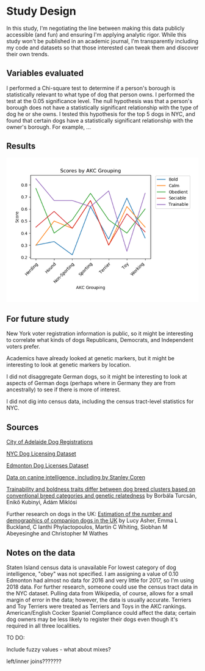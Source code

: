 # Study Design

In this study, I'm negotiating the line between making this data publicly accessible (and fun) and ensuring I'm applying analytic rigor. While this study won't be published in an academic journal, I'm transparently including my code and datasets so that those interested can tweak them and discover their own trends.

## Variables evaluated

I performed a Chi-square test to determine if a person's borough is statistically relevant to what type of dog that person owns. I performed the test at the 0.05 significance level. The null hypothesis was that a person's borough does not have a statistically significant relationship with the type of dog he or she owns. I tested this hypothesis for the top 5 dogs in NYC, and found that certain dogs have a statistically significant relationship with the owner's borough. For example, ...

## Results

<!-- For much more on this, please visit [Doggiedatazone.com](http://doggiedatazone.com) -->
![AKC Data](plots/akc.png)


## For future study

New York voter registration information is public, so it might be interesting to correlate what kinds of dogs Republicans, Democrats, and Independent voters prefer.

Academics have already looked at genetic markers, but it might be interesting to look at genetic markers by location.

I did not disaggregate German dogs, so it might be interesting to look at aspects of German dogs (perhaps where in Germany they are from ancestrally) to see if there is more of interest.

I did not dig into census data, including the census tract-level statistics for NYC.

## Sources

[City of Adelaide Dog Registrations](https://data.gov.au/dataset/ds-sa-8aa33af5-4146-447e-b9e9-0c00b616cd38/details)

[NYC Dog Licensing Dataset](https://data.cityofnewyork.us/Health/NYC-Dog-Licensing-Dataset/nu7n-tubp)

[Edmonton Dog Licenses Dataset](https://data.edmonton.ca/Community-Services/Pet-Licenses-by-Neighbourhood/5squ-mg4w)

[Data on canine intelligence, including by Stanley Coren](https://data.world/len/intelligence-of-dogs)

[Trainability and boldness traits differ between dog breed clusters based on conventional breed categories and genetic relatedness](https://www.researchgate.net/publication/228485434_Trainability_and_boldness_traits_differ_between_dog_breed_clusters_based_on_conventional_breed_categories_and_genetic_relatedness) by Borbála Turcsán, Enikő Kubinyi, Ádám Miklósi

Further research on dogs in the UK: [Estimation of the number and demographics of companion dogs in the UK](https://bmcvetres.biomedcentral.com/articles/10.1186/1746-6148-7-74) by Lucy Asher, Emma L Buckland, C Ianthi Phylactopoulos, Martin C Whiting, Siobhan M Abeyesinghe and Christopher M Wathes

## Notes on the data

Staten Island census data is unavailable
For lowest category of dog intelligence, "obey" was not specified. I am assigning a value of 0.10
Edmonton had almost no data for 2016 and very little for 2017, so I'm using 2018 data.
For further research, someone could use the census tract data in the NYC dataset.
Pulling data from Wikipedia, of course, allows for a small margin of error in the data; however, the data is usually accurate.
Terriers and Toy Terriers were treated as Terriers and Toys in the AKC rankings.
American/English Cocker Spaniel
Compliance could affect the data; certain dog owners may be less likely to register their dogs even though it's required in all three localities.



TO DO:

Include fuzzy values - what about mixes?

left/inner joins???????